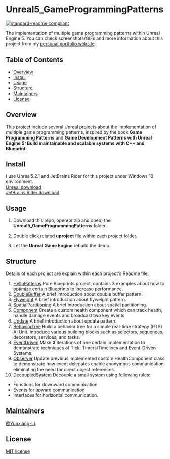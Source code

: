 # Unreal5_GameProgrammingPatterns

[![standard-readme compliant](https://img.shields.io/badge/readme%20style-standard-brightgreen.svg?style=flat-square)](https://github.com/RichardLitt/standard-readme)

The implementation of multiple game programming patterns within Unreal Engine 5.
You can check screenshots/GIFs and more information about this project from my [personal portfolio website](https://yunxiang-li.github.io./#/game-projects).

## Table of Contents

- [Overview](#Overview)
- [Install](#install)
- [Usage](#usage)
- [Structure](#Structure)
- [Maintainers](#Maintainers)
- [License](#license)

## Overview

This project include several Unreal projects about the implementation of multiple game programming patterns, inspired by the book **Game Programming Patterns** and **Game Development Patterns with Unreal Engine 5: Build maintainable and scalable systems with C++ and Blueprint**.

## Install

I use Unreal5.2.1 and JetBrains Rider for this project under Windows 10 environment.<br>
[Unreal download](https://www.unrealengine.com/en-US/download)<br>
[JetBrains Rider download](https://www.jetbrains.com/rider/download/#section=windows)<br>

## Usage

1. Download this repo, open(or zip and open) the **Unreal5_GameProgrammingPatterns** folder.

2. Double click related **uproject** file within each project folder.

3. Let the **Unreal Game Engine** rebuild the demo.

## Structure

Details of each project are explain within each project's Readme file.
1. [HelloPatterns](https://github.com/Yunxiang-Li/Unreal5_GameProgrammingPatterns/tree/main/HelloPatterns)
   Pure Blueprints project, contains 3 examples about how to optimize certain Blueprints to increase performance.
2. [DoubleBuffer](https://github.com/Yunxiang-Li/Unreal5_GameProgrammingPatterns/tree/main/DoubleBuffer)
   A brief introduction about double buffer pattern.
3. [Flyweight](https://github.com/Yunxiang-Li/Unreal5_GameProgrammingPatterns/tree/main/Flyweight)
   A brief introduction about flyweight pattern.
4. [SpatialPartitioning](https://github.com/Yunxiang-Li/Unreal5_GameProgrammingPatterns/tree/main/SpatialPartitioning)
   A brief introduction about spatial partitioning.
5. [Component](https://github.com/Yunxiang-Li/Unreal5_GameProgrammingPatterns/tree/main/Component)
   Create a custom health component which can track health, handle damage events and broadcast two key events.
6. [Update](https://github.com/Yunxiang-Li/Unreal5_GameProgrammingPatterns/tree/main/Update)
   A brief introduction about update pattern.
7. [BehaviorTree](https://github.com/Yunxiang-Li/Unreal5_GameProgrammingPatterns/tree/main/BehaviorTree)
   Build a behavior tree for a simple real-time strategy (RTS) AI Unit. Introduce various building blocks such as selectors, sequences, decorators, services, and tasks.
8. [EventDriven](https://github.com/Yunxiang-Li/Unreal5_GameProgrammingPatterns/tree/main/EventDriven)
   Make **3** iterations of one certain implementation to demonstrate techniques of Tick, Timers/Timelines and Event-Driven Systems.
9. [Observer](https://github.com/Yunxiang-Li/Unreal5_GameProgrammingPatterns/tree/main/Observer)
   Update previous implemented custom HealthComponent class to demonstrate how event delegates enable anonymous communication, eliminating the need for direct object references.
10. [DecoupledSystem](https://github.com/Yunxiang-Li/Unreal5_GameProgrammingPatterns/tree/main/DecoupledSystem)
   Decouple a small system using following rules:
   - Functions for downward communication
   - Events for upward communication
   - Interfaces for horizontal communication.
       
## Maintainers

[@Yunxiang-Li](https://github.com/Yunxiang-Li).

## License

[MIT license](https://github.com/Yunxiang-Li/Unreal5_GameProgrammingPatterns/blob/main/LICENSE)
